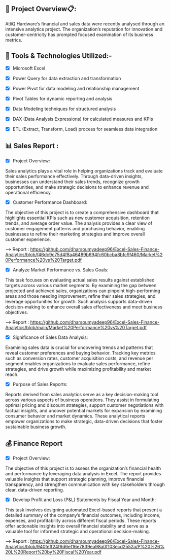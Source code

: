 ## 🔎 Project Overview📋:

AtliQ Hardware’s financial and sales data were recently analysed through an intensive analytics project. The organization’s reputation for innovation and customer-centricity has prompted focused examination of its business metrics.

## 🧰 Tools & Technologies Utilized:-

- [x] Microsoft Excel 

- [x] Power Query for data extraction and transformation

- [x] Power Pivot for data modeling and relationship management

- [x] Pivot Tables for dynamic reporting and analysis

- [x] Data Modeling techniques for structured analysis

- [x] DAX (Data Analysis Expressions) for calculated measures and KPIs

- [x] ETL (Extract, Transform, Load) process for seamless data integration


## 📊 Sales Report :

- [x] Project Overview:
      
Sales analytics plays a vital role in helping organizations track and evaluate their sales performance effectively. Through data-driven insights, businesses can understand their sales trends, recognize growth opportunities, and make strategic decisions to enhance revenue and operational efficiency.


- [x] Customer Performance Dashboard:
      
 The objective of this project is to create a comprehensive dashboard that highlights essential KPIs such as new customer acquisition, retention trends, and average order value. The analysis provides a clear view of customer engagement patterns and purchasing behavior, enabling businesses to refine their marketing strategies and improve overall customer experience.

--> Report : https://github.com/dharsoumyadeep96/Excel-Sales-Finance-Analytics/blob/f46dc9c75d4f8a46489b694fc60bcba8bfc9f460/Market%20Performance%20vs%20Target.pdf



- [x]  Analyze Market Performance vs. Sales Goals:
  
 This task focuses on evaluating actual sales results against established targets across various market segments. By examining the gap between projected and achieved sales, organizations can pinpoint high-performing areas and those needing improvement, refine their sales strategies, and leverage opportunities for growth. Such analysis supports data-driven decision-making to enhance overall sales effectiveness and meet business objectives.

 --> Report : https://github.com/dharsoumyadeep96/Excel-Sales-Finance-Analytics/blob/main/Market%20Performance%20vs%20Target.pdf


- [x] Significance of Sales Data Analysis:

 Examining sales data is crucial for uncovering trends and patterns that reveal customer preferences and buying behavior. Tracking key metrics such as conversion rates, customer acquisition costs, and revenue per segment enables organizations to evaluate sales performance, refine strategies, and drive growth while maximizing profitability and market reach.


- [x] Purpose of Sales Reports:

 Reports derived from sales analytics serve as a key decision-making tool across various aspects of business operations. They assist in formulating optimal pricing and discount strategies, support customer negotiations with factual insights, and uncover potential markets for expansion by examining consumer behavior and market dynamics. These analytical reports empower organizations to make strategic, data-driven decisions that foster sustainable business growth.


## 💰 Finance Report

- [x] Project Overview:

 The objective of this project is to assess the organization’s financial health and performance by leveraging data analysis in Excel. The report provides valuable insights that support strategic planning, improve financial transparency, and strengthen communication with key stakeholders through clear, data-driven reporting.

 - [x] Develop Profit and Loss (P&L) Statements by Fiscal Year and Month:

  This task involves designing automated Excel-based reports that present a detailed summary of the company’s financial outcomes, including income, expenses, and profitability across different fiscal periods. These reports offer actionable insights into overall financial stability and serve as a valuable tool for informed strategic and operational decision-making.

   --> Report : https://github.com/dharsoumyadeep96/Excel-Sales-Finance-Analytics/blob/940feff24f9d6ef16e7839ea98a0f103ecd2552a/P%20%26%20L%20Report%20by%20Fiscal%20Year.pdf


